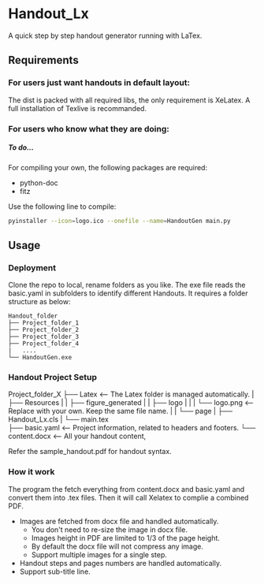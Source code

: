 # Handout_Lx

A quick step by step handout generator running with LaTex.

## Requirements

### For users just want handouts in default layout:
The dist is packed with all required libs, the only requirement is XeLatex. A full installation of Texlive is recommanded.

### For users who know what they are doing:
##### To do...
For compiling your own, the following packages are required:
- python-doc
- fitz

Use the following line to compile:
~~~ bash
pyinstaller --icon=logo.ico --onefile --name=HandoutGen main.py
~~~

## Usage

### Deployment

Clone the repo to local, rename folders as you like. The exe file reads the basic.yaml in subfolders to identify different Handouts. It requires a folder structure as below:
~~~
Handout_folder
├── Project_folder_1
├── Project_folder_2
├── Project_folder_3
├── Project_folder_4
|   ....
└── HandoutGen.exe
~~~

### Handout Project Setup

Project_folder_X
├── Latex             <-- The Latex folder is managed automatically.
|   ├── Resources
|   |   ├── figure_generated
|   |   ├── logo
|   |   |   └── logo.png   <-- Replace with your own. Keep the same file name.
|   |   └── page
|   ├── Handout_Lx.cls
|   └── main.tex        
├── basic.yaml        <-- Project information, related to headers and footers.
└── content.docx      <-- All your handout content, 

Refer the sample_handout.pdf for handout syntax.

### How it work

The program the fetch everything from content.docx and basic.yaml and convert them into .tex files. Then it will call Xelatex to complie a combined PDF.

- Images are fetched from docx file and handled automatically.
    - You don't need to re-size the image in docx file.
    - Images height in PDF are limited to 1/3 of the page height.
    - By default the docx file will not compress any image.
    - Support multiple images for a single step.
- Handout steps and pages numbers are handled automatically.
- Support sub-title line.
